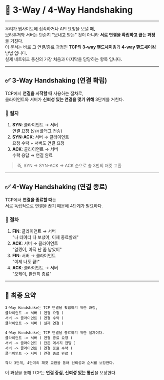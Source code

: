 # 🤝 3-Way / 4-Way Handshaking

---

우리가 웹사이트에 접속하거나 API 요청을 보낼 때,  
브라우저와 서버는 단순히 "보내고 받는" 것이 아니라 **서로 연결을 확립하고 끊는 과정**을 거친다.  
이 문서는 바로 그 연결/종료 과정인 **TCP의 3-way 핸드셰이킹**과 **4-way 핸드셰이킹** 방법 입니다.   
실제 네트워크 통신의 가장 처음과 마지막을 담당하는 항목 입니다.

---

## ✅ 3-Way Handshaking (연결 확립)

TCP에서 **연결을 시작할 때** 사용하는 절차로,  
클라이언트와 서버가 **신뢰성 있는 연결을 맺기 위해** 3단계를 거친다.

### 📶 절차

1. **SYN**: 클라이언트 → 서버  
   연결 요청 (`SYN` 플래그 전송)
2. **SYN-ACK**: 서버 → 클라이언트  
   요청 수락 + 서버도 연결 요청
3. **ACK**: 클라이언트 → 서버  
   수락 응답 → 연결 완료

> 즉, SYN → SYN-ACK → ACK 순으로 총 3번의 패킷 교환

---

## ✅ 4-Way Handshaking (연결 종료)

TCP에서 **연결을 종료할 때**는  
서로 독립적으로 연결을 끊기 때문에 4단계가 필요하다.

### 📶 절차

1. **FIN**: 클라이언트 → 서버  
   "나 데이터 다 보냈어, 이제 종료할래"
2. **ACK**: 서버 → 클라이언트  
   "알겠어, 아직 난 좀 남았어"
3. **FIN**: 서버 → 클라이언트  
   "이제 나도 끝!"
4. **ACK**: 클라이언트 → 서버  
   "오케이, 완전히 종료"

---

## 🧠 최종 요약

```
3-Way Handshake는 TCP 연결을 확립하기 위한 과정,  
클라이언트 -> 서버 ( 연결 요청 )
서버 -> 클라이언트 ( 연결 수락 )
클라이언트 -> 서버 ( 실제 연결 )

4-Way Handshake는 TCP 연결을 종료하기 위한 절차이다.
클라이언트 -> 서버 ( 연결 종료 요청 )
서버 -> 클라이언트 ( 잔존 메시지 전달 )
서버 -> 클라이언트 ( 연결 종료 수락 )
클라이언트 -> 서버 ( 연결 종료 완료 )

각각 3단계, 4단계의 패킷 교환을 통해 신뢰성과 순서를 보장한다.
```

이 과정을 통해 TCP는 **연결 중심, 신뢰성 있는 통신**을 보장한다.